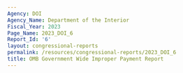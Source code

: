 ```yaml
---
Agency: DOI
Agency_Name: Department of the Interior
Fiscal_Year: 2023
Page_Name: 2023_DOI_6
Report_Id: '6'
layout: congressional-reports
permalink: /resources/congressional-reports/2023_DOI_6
title: OMB Government Wide Improper Payment Report
---
```

